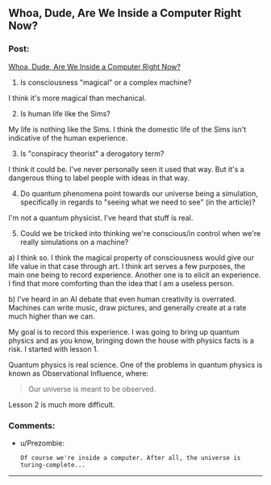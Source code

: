 ## Whoa, Dude, Are We Inside a Computer Right Now?

### Post:

[Whoa, Dude, Are We Inside a Computer Right Now?](https://www.vice.com/en_uk/read/whoa-dude-are-we-inside-a-computer-right-now-0000329-v19n9)

1. Is consciousness "magical" or a complex machine?

I think it's more magical than mechanical. 

2. Is human life like the Sims?

My life is nothing like the Sims. I think the domestic life of the Sims isn't indicative of the human experience. 

3. Is "conspiracy theorist" a derogatory term?

I think it could be. I've never personally seen it used that way. But it's a dangerous thing to label people with ideas in that way.

4. Do quantum phenomena point towards our universe being a simulation, specifically in regards to "seeing what we need to see" (in the article)?

I'm not a quantum physicist. I've heard that stuff is real. 

5. Could we be tricked into thinking we're conscious/in control when we're really simulations on a machine?

a) I think so. I think the magical property of consciousness would give our life value in that case through art. I think art serves a few purposes, the main one being to record experience. Another one is to elicit an experience. I find that more comforting than the idea that I am a useless person.

b) I've heard in an AI debate that even human creativity is overrated. Machines can write music, draw pictures, and generally create at a rate much higher than we can. 

My goal is to record this experience. I was going to bring up quantum physics and as you know, bringing down the house with physics facts is a risk. I started with lesson 1.

Quantum physics is real science. One of the problems in quantum physics is known as Observational Influence, where:

>Our universe is meant to be observed.

Lesson 2 is much more difficult.


### Comments:

- u/Prezombie:
  ```
  Of course we're inside a computer. After all, the universe is turing-complete...
  ```

---

